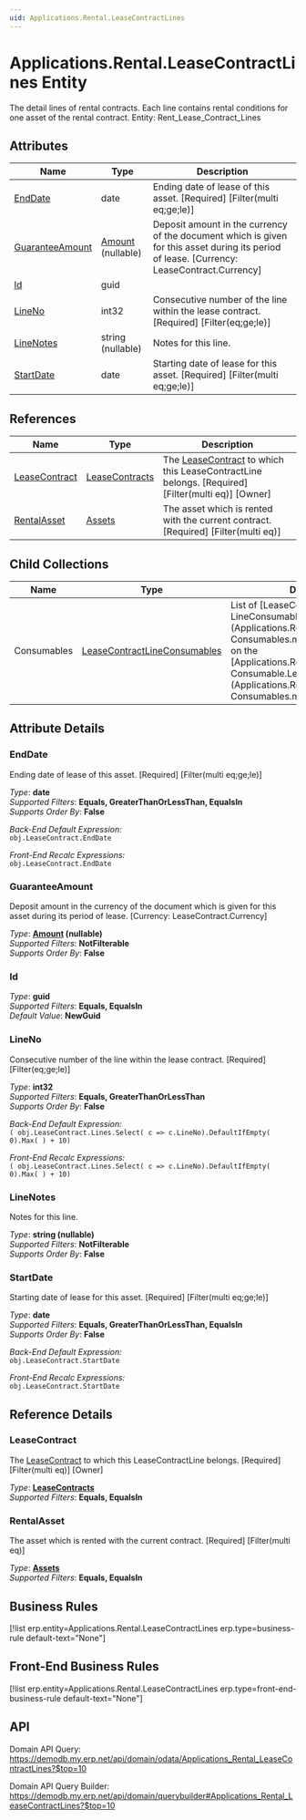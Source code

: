 ```yaml
---
uid: Applications.Rental.LeaseContractLines
---
```

# Applications.Rental.LeaseContractLines Entity

The detail lines of rental contracts. Each line contains rental conditions for one asset of the rental contract. Entity: Rent_Lease_Contract_Lines

## Attributes

| Name | Type | Description |
| ---- | ---- | --- |
| [EndDate](Applications.Rental.LeaseContractLines.md#enddate) | date | Ending date of lease of this asset. [Required] [Filter(multi eq;ge;le)] 
| [GuaranteeAmount](Applications.Rental.LeaseContractLines.md#guaranteeamount) | [Amount](../data-types.md#amount) (nullable) | Deposit amount in the currency of the document which is given for this asset during its period of lease. [Currency: LeaseContract.Currency] 
| [Id](Applications.Rental.LeaseContractLines.md#id) | guid |  
| [LineNo](Applications.Rental.LeaseContractLines.md#lineno) | int32 | Consecutive number of the line within the lease contract. [Required] [Filter(eq;ge;le)] 
| [LineNotes](Applications.Rental.LeaseContractLines.md#linenotes) | string (nullable) | Notes for this line. 
| [StartDate](Applications.Rental.LeaseContractLines.md#startdate) | date | Starting date of lease for this asset. [Required] [Filter(multi eq;ge;le)] 

## References

| Name | Type | Description |
| ---- | ---- | --- |
| [LeaseContract](Applications.Rental.LeaseContractLines.md#leasecontract) | [LeaseContracts](Applications.Rental.LeaseContracts.md) | The [LeaseContract](Applications.Rental.LeaseContractLines.md#leasecontract) to which this LeaseContractLine belongs. [Required] [Filter(multi eq)] [Owner] |
| [RentalAsset](Applications.Rental.LeaseContractLines.md#rentalasset) | [Assets](Applications.Rental.Assets.md) | The asset which is rented with the current contract. [Required] [Filter(multi eq)] |

## Child Collections

| Name | Type | Description |
| ---- | ---- | --- |
| Consumables | [LeaseContractLineConsumables](Applications.Rental.LeaseContractLineConsumables.md) | List of [LeaseContract<br />LineConsumable](Applications.Rental.LeaseContractLine<br />Consumables.md) child objects, based on the [Applications.Rental.LeaseContractLine<br />Consumable.LeaseLine](Applications.Rental.LeaseContractLine<br />Consumables.md#leaseline) back  


## Attribute Details

### EndDate

Ending date of lease of this asset. [Required] [Filter(multi eq;ge;le)]

_Type_: **date**  
_Supported Filters_: **Equals, GreaterThanOrLessThan, EqualsIn**  
_Supports Order By_: **False**  

_Back-End Default Expression:_  
`obj.LeaseContract.EndDate`

_Front-End Recalc Expressions:_  
`obj.LeaseContract.EndDate`
### GuaranteeAmount

Deposit amount in the currency of the document which is given for this asset during its period of lease. [Currency: LeaseContract.Currency]

_Type_: **[Amount](../data-types.md#amount) (nullable)**  
_Supported Filters_: **NotFilterable**  
_Supports Order By_: **False**  

### Id

_Type_: **guid**  
_Supported Filters_: **Equals, EqualsIn**  
_Default Value_: **NewGuid**  

### LineNo

Consecutive number of the line within the lease contract. [Required] [Filter(eq;ge;le)]

_Type_: **int32**  
_Supported Filters_: **Equals, GreaterThanOrLessThan**  
_Supports Order By_: **False**  

_Back-End Default Expression:_  
`( obj.LeaseContract.Lines.Select( c => c.LineNo).DefaultIfEmpty( 0).Max( ) + 10)`

_Front-End Recalc Expressions:_  
`( obj.LeaseContract.Lines.Select( c => c.LineNo).DefaultIfEmpty( 0).Max( ) + 10)`
### LineNotes

Notes for this line.

_Type_: **string (nullable)**  
_Supported Filters_: **NotFilterable**  
_Supports Order By_: **False**  

### StartDate

Starting date of lease for this asset. [Required] [Filter(multi eq;ge;le)]

_Type_: **date**  
_Supported Filters_: **Equals, GreaterThanOrLessThan, EqualsIn**  
_Supports Order By_: **False**  

_Back-End Default Expression:_  
`obj.LeaseContract.StartDate`

_Front-End Recalc Expressions:_  
`obj.LeaseContract.StartDate`

## Reference Details

### LeaseContract

The [LeaseContract](Applications.Rental.LeaseContractLines.md#leasecontract) to which this LeaseContractLine belongs. [Required] [Filter(multi eq)] [Owner]

_Type_: **[LeaseContracts](Applications.Rental.LeaseContracts.md)**  
_Supported Filters_: **Equals, EqualsIn**  

### RentalAsset

The asset which is rented with the current contract. [Required] [Filter(multi eq)]

_Type_: **[Assets](Applications.Rental.Assets.md)**  
_Supported Filters_: **Equals, EqualsIn**  



## Business Rules

[!list erp.entity=Applications.Rental.LeaseContractLines erp.type=business-rule default-text="None"]

## Front-End Business Rules

[!list erp.entity=Applications.Rental.LeaseContractLines erp.type=front-end-business-rule default-text="None"]

## API

Domain API Query:
<https://demodb.my.erp.net/api/domain/odata/Applications_Rental_LeaseContractLines?$top=10>

Domain API Query Builder:
<https://demodb.my.erp.net/api/domain/querybuilder#Applications_Rental_LeaseContractLines?$top=10>


